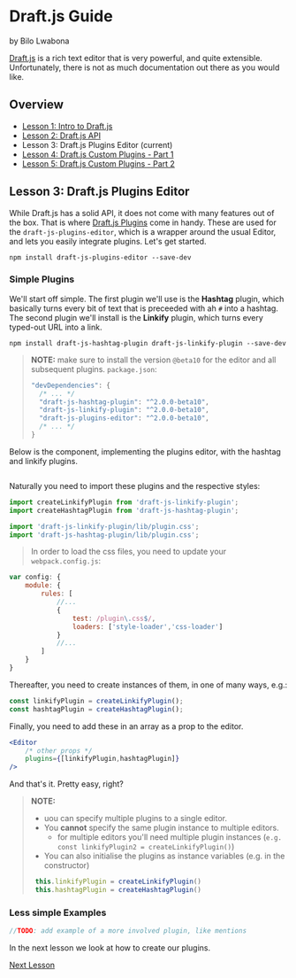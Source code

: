 # Draft.js Guide
by Bilo Lwabona

[Draft.js](https://draftjs.org/) is a rich text editor that is very powerful, and quite extensible. Unfortunately, there is not as much documentation out there as you would like.

## Overview

- [Lesson 1: Intro to Draft.js](https://github.com/bilo-io/draft-js-guide/tree/master/src/app/pages/lesson1)
- [Lesson 2: Draft.js API](https://github.com/bilo-io/draft-js-guide/tree/master/src/app/pages/lesson2)
- Lesson 3: Draft.js Plugins Editor (current)
- [Lesson 4: Draft.js Custom Plugins - Part 1](https://github.com/bilo-io/draft-js-guide/tree/master/src/app/pages/lesson4)
- [Lesson 5: Draft.js Custom Plugins - Part 2](https://github.com/bilo-io/draft-js-guide/tree/master/src/app/pages/lesson5)

## Lesson 3: Draft.js Plugins Editor

While Draft.js has a solid API, it does not come with many features out of the box. That is where [Draft.js Plugins](https://www.draft-js-plugins.com) come in handy. These are used for the `draft-js-plugins-editor`, which is a wrapper around the usual Editor, and lets you easily integrate plugins. Let's get started.

```
npm install draft-js-plugins-editor --save-dev
```

### Simple Plugins

We'll start off simple. The first plugin we'll use is the **Hashtag** plugin, which basically turns every bit of text that is preceeded with ah `#` into a hashtag. The second plugin we'll install is the **Linkify** plugin, which turns every typed-out URL into a link.

```
npm install draft-js-hashtag-plugin draft-js-linkify-plugin --save-dev
```

>**NOTE:**
>make sure to install the version `@beta10` for the editor and all subsequent plugins.
>`package.json`:
>```jsx
>"devDependencies": {
>   /* ... */
>   "draft-js-hashtag-plugin": "^2.0.0-beta10",
>   "draft-js-linkify-plugin": "^2.0.0-beta10",
>   "draft-js-plugins-editor": "^2.0.0-beta10",
>   /* ... */
>}
>```


Below is the component, implementing the plugins editor, with the hashtag and linkify plugins.

```jsx
```

Naturally you need to import these plugins and the respective styles:

```jsx
import createLinkifyPlugin from 'draft-js-linkify-plugin';
import createHashtagPlugin from 'draft-js-hashtag-plugin';

import 'draft-js-linkify-plugin/lib/plugin.css';
import 'draft-js-hashtag-plugin/lib/plugin.css';
```

>In order to load the css files, you need to update your `webpack.config.js`:
```js
var config: {
    module: {
        rules: [
            //...
            {
                test: /plugin\.css$/,
                loaders: ['style-loader','css-loader']
            }
            //...
        ]
    }
}
```

Thereafter, you need to create instances of them, in one of many ways, e.g.:

```jsx
const linkifyPlugin = createLinkifyPlugin();
const hashtagPlugin = createHashtagPlugin();
```

Finally, you need to add these in an array as a prop to the editor.

```jsx
<Editor 
    /* other props */
    plugins={[linkifyPlugin,hashtagPlugin]}
/>        
```

And that's it. Pretty easy, right? 

>**NOTE:**
> - uou can specify multiple plugins to a single editor.
> - You **cannot** specify the same plugin instance to multiple editors. 
>   - for multiple editors you'll need multiple plugin instances (`e.g. const linkifyPlugin2 = createLinkifyPlugin()`)
> - You can also initialise the plugins as instance variables (e.g. in the constructor)
>```jsx
>  this.linkifyPlugin = createLinkifyPlugin()
>  this.hashtagPlugin = createHashtagPlugin()
>```

### Less simple Examples

```jsx
//TODO: add example of a more involved plugin, like mentions
```

In the next lesson we look at how to create our plugins.

[Next Lesson](https://github.com/bilo-io/draft-js-guide/tree/master/src/app/pages/lesson4)